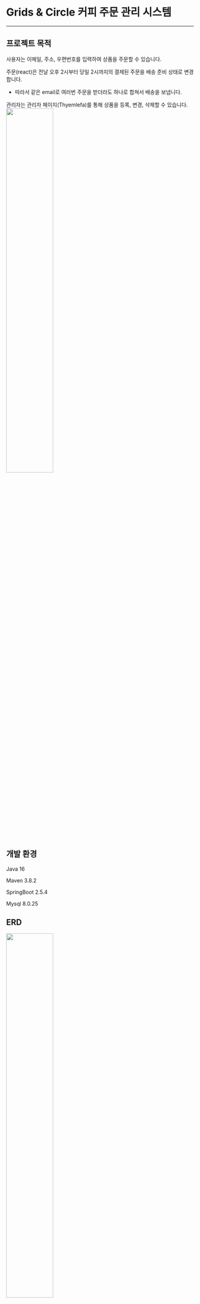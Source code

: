# Grids & Circle 커피 주문 관리 시스템
---
## 프로젝트 목적
사용자는 이메일, 주소, 우편번호를 입력하여 상품을 주문할 수 있습니다.

주문(react)은 전날 오후 2시부터 당일 2시까지의 결제된 주문을 배송 준비 상태로 변경합니다.
- 따라서 같은 email로 여러번 주문을 받더라도 하나로 합쳐서 배송을 보냅니다.

관리자는 관리자 페이지(Thyemlefa)를 통해 상품을 등록, 변경, 삭제할 수 있습니다.
<img src=https://user-images.githubusercontent.com/56071126/135367097-034e179e-01dc-4bde-a23c-b910c10798b3.png width=50% height=50%>

## 개발 환경
Java 16

Maven 3.8.2

SpringBoot 2.5.4

Mysql 8.0.25

## ERD
<img src=https://user-images.githubusercontent.com/56071126/135367702-df7ee1a2-d7de-4b77-8737-ec0fb18e5c26.png width=50% height=50%>

## API
상품 조회 api
```json
GET http://localhost:8080/api/v1/products
```
response example
```json
[
    {
        "productId": "421ed621-3efc-4256-8ce0-268882abfc44",
        "productName": "sample product2",
        "category": "COFFEE_BEAN_PACKAGE",
        "price": 11000,
        "description": "sample",
        "createdAt": "2021-09-30T09:53:08.293079",
        "updatedAt": "2021-09-30T09:53:15.822802"
    },
    {
        "productId": "8bfbd588-028e-4d0b-b13c-a64870f3cc84",
        "productName": "sample product",
        "category": "COFFEE_BEAN_PACKAGE",
        "price": 10000,
        "description": "sample",
        "createdAt": "2021-09-30T09:52:48.224812",
        "updatedAt": "2021-09-30T09:52:48.224842"
    }
]
```

주문 생성 api
```json
POST http://localhost:8080/api/v1/products
```
request example
```json
{
  "email": "example@email.com",
  "address": "경기도 구리시",
  "postcode": "12345",
  "orderItems": [
    {
      "productId": "421ed621-3efc-4256-8ce0-268882abfc44",
      "category": "COFFEE_BEAN_PACKAGE",
      "price": 15000,
      "quantity": 3
    }
  ]
}
```
